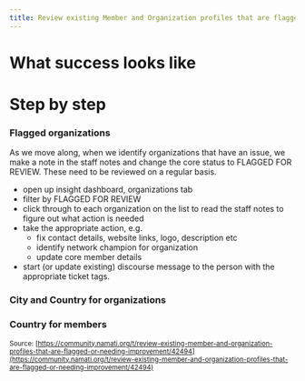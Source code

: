 ```yaml
---
title: Review existing Member and Organization profiles that are flagged or needing improvement
---
```


# What success looks like

# Step by step 

### Flagged organizations

As we move along, when we identify organizations that have an issue, we make a note in the staff notes and change the core status to FLAGGED FOR REVIEW. These need to be reviewed on a regular basis. 

- open up insight dashboard, organizations tab
- filter by FLAGGED FOR REVIEW  
- click through to each organization on the list to read the staff notes to figure out what action is needed
- take the appropriate action, e.g. 
  - fix contact details, website links, logo, description etc 
  - identify network champion for organization 
  - update core member details 
- start (or update existing) discourse message to the person with the appropriate ticket tags. 

### City and Country for organizations

### Country for members

<small class="documentation-source">Source: [https://community.namati.org/t/review-existing-member-and-organization-profiles-that-are-flagged-or-needing-improvement/42494](https://community.namati.org/t/review-existing-member-and-organization-profiles-that-are-flagged-or-needing-improvement/42494)</small>
